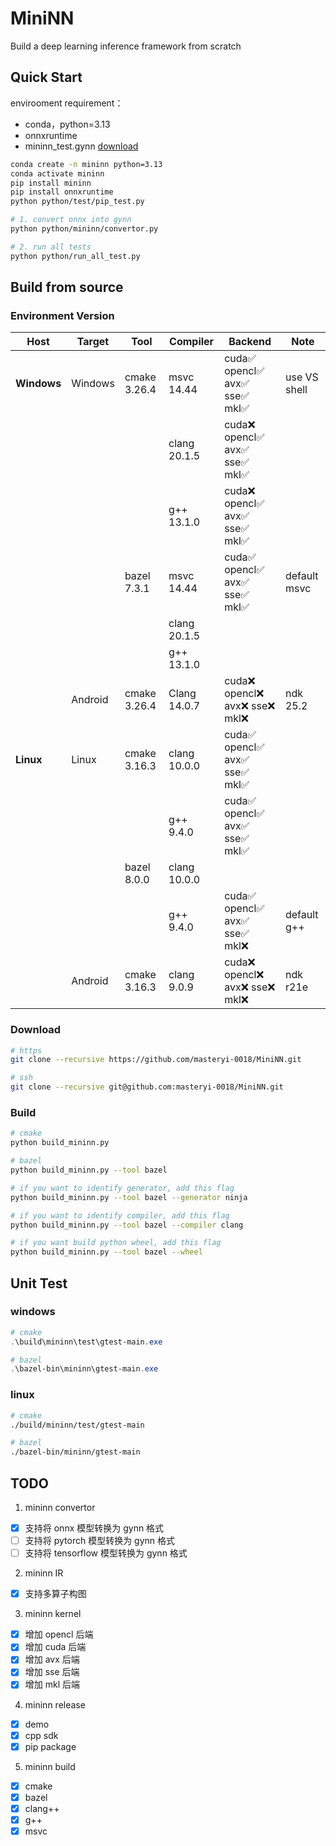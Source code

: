 # MiniNN

Build a deep learning inference framework from scratch

## Quick Start

envirooment requirement：

- conda，python=3.13
- onnxruntime
- mininn_test.gynn [download](https://github.com/masteryi-0018/MiniNN/releases/download/mininn-0.0.1/mininn_test.gynn)

```sh
conda create -n mininn python=3.13
conda activate mininn
pip install mininn
pip install onnxruntime
python python/test/pip_test.py

# 1. convert onnx into gynn
python python/mininn/convertor.py

# 2. run all tests
python python/run_all_test.py
```

## Build from source

### Environment Version

| Host        | Target  | Tool         | Compiler     | Backend                           | Note         |
| ----------- | ------- | ------------ | ------------ | --------------------------------- | ------------ |
| **Windows** | Windows | cmake 3.26.4 | msvc 14.44   | cuda✅ opencl✅ avx✅ sse✅ mkl✅ | use VS shell |
|             |         |              | clang 20.1.5 | cuda❌ opencl✅ avx✅ sse✅ mkl✅ |              |
|             |         |              | g++ 13.1.0   | cuda❌ opencl✅ avx✅ sse✅ mkl✅ |              |
|             |         | bazel 7.3.1  | msvc 14.44   | cuda✅ opencl✅ avx✅ sse✅ mkl✅ | default msvc |
|             |         |              | clang 20.1.5 |                                   |              |
|             |         |              | g++ 13.1.0   |                                   |              |
|             | Android | cmake 3.26.4 | Clang 14.0.7 | cuda❌ opencl❌ avx❌ sse❌ mkl❌ | ndk 25.2     |
| **Linux**   | Linux   | cmake 3.16.3 | clang 10.0.0 | cuda✅ opencl✅ avx✅ sse✅ mkl✅ |              |
|             |         |              | g++ 9.4.0    | cuda✅ opencl✅ avx✅ sse✅ mkl✅ |              |
|             |         | bazel 8.0.0  | clang 10.0.0 |                                   |              |
|             |         |              | g++ 9.4.0    | cuda✅ opencl✅ avx✅ sse✅ mkl❌ | default g++  |
|             | Android | cmake 3.16.3 | clang 9.0.9  | cuda❌ opencl❌ avx❌ sse❌ mkl❌ | ndk r21e     |

### Download

```sh
# https
git clone --recursive https://github.com/masteryi-0018/MiniNN.git

# ssh
git clone --recursive git@github.com:masteryi-0018/MiniNN.git
```

### Build

```sh
# cmake
python build_mininn.py

# bazel
python build_mininn.py --tool bazel

# if you want to identify generator, add this flag
python build_mininn.py --tool bazel --generator ninja

# if you want to identify compiler, add this flag
python build_mininn.py --tool bazel --compiler clang

# if you want build python wheel, add this flag
python build_mininn.py --tool bazel --wheel
```

## Unit Test

### windows

```ps1
# cmake
.\build\mininn\test\gtest-main.exe

# bazel
.\bazel-bin\mininn\gtest-main.exe
```

### linux

```sh
# cmake
./build/mininn/test/gtest-main

# bazel
./bazel-bin/mininn/gtest-main
```

## TODO

1. mininn convertor

- [x] 支持将 onnx 模型转换为 gynn 格式
- [ ] 支持将 pytorch 模型转换为 gynn 格式
- [ ] 支持将 tensorflow 模型转换为 gynn 格式

2. mininn IR

- [x] 支持多算子构图

3. mininn kernel

- [x] 增加 opencl 后端
- [x] 增加 cuda 后端
- [x] 增加 avx 后端
- [x] 增加 sse 后端
- [x] 增加 mkl 后端

4. mininn release

- [x] demo
- [x] cpp sdk
- [x] pip package

5. mininn build

- [x] cmake
- [x] bazel
- [x] clang++
- [x] g++
- [x] msvc
